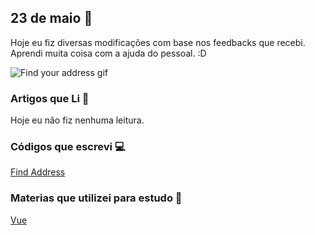 ## 23 de maio :pushpin:

Hoje eu fiz diversas modificações com base nos feedbacks que recebi. Aprendi muita coisa com a ajuda do pessoal. :D

![Find your address gif](https://i.imgur.com/UgOtwHo.gif)

### Artigos que Li :newspaper:

Hoje eu não fiz nenhuma leitura.

### Códigos que escrevi :computer:

[Find Address](https://github.com/crisgon/Find-Address)

### Materias que utilizei para estudo :scroll:

[Vue](https://br.vuejs.org/index.html)










